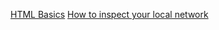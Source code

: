 [HTML Basics](https://www.w3schools.com/html/default.asp)
[How to inspect your local network](https://medium.com/swlh/how-to-inspect-your-local-network-4187d7ae3b10)
